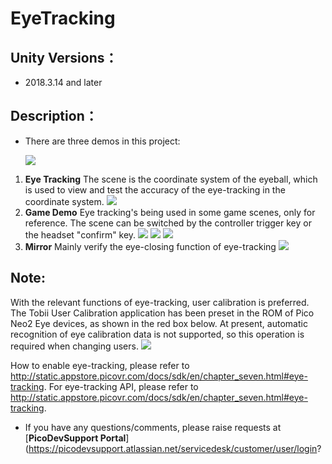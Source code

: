 # EyeTracking  

## Unity Versions：

   - 2018.3.14 and later

## Description：

   - There are three demos in this project:

     ![ ](https://github.com/picoxr/Eyetracking-Demo/blob/master/Screenshots/1.jpeg)

1.  **Eye Tracking**
The scene is the coordinate system of the eyeball, which is used to view and test the accuracy of the eye-tracking in the coordinate system.
    ![ ](https://github.com/picoxr/Eyetracking-Demo/blob/master/Screenshots/2.png)
2. **Game Demo**
Eye tracking's being used in some game scenes, only for reference.
The scene can be switched by the controller trigger key or the headset "confirm" key.
    ![ ](https://github.com/picoxr/Eyetracking-Demo/blob/master/Screenshots/3.png)
    ![ ](https://github.com/picoxr/Eyetracking-Demo/blob/master/Screenshots/4.png)
    ![ ](https://github.com/picoxr/Eyetracking-Demo/blob/master/Screenshots/5.png)
3.  **Mirror**
    Mainly verify the eye-closing function of eye-tracking
    ![ ](https://github.com/picoxr/Eyetracking-Demo/blob/master/Screenshots/6.png)
##  Note:
With the relevant functions of eye-tracking, user calibration is preferred. The Tobii User Calibration application has been preset in the ROM of Pico Neo2 Eye devices, as shown in the red box below. At present, automatic recognition of eye calibration data is not supported, so this operation is required when changing users.
    ![ ](https://github.com/picoxr/Eyetracking-Demo/blob/master/Screenshots/7.jpg)

How to enable eye-tracking, please refer to http://static.appstore.picovr.com/docs/sdk/en/chapter_seven.html#eye-tracking.
For eye-tracking API, please refer to http://static.appstore.picovr.com/docs/sdk/en/chapter_seven.html#eye-tracking.

- If you have any questions/comments, please raise requests at [**PicoDevSupport Portal**](https://picodevsupport.atlassian.net/servicedesk/customer/user/login?
